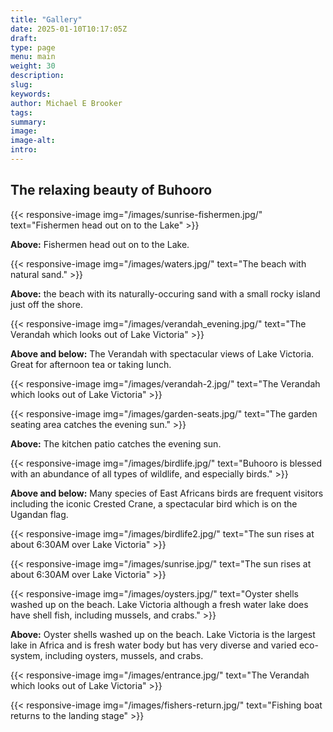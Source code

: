 ```yaml
---
title: "Gallery"
date: 2025-01-10T10:17:05Z
draft: 
type: page
menu: main
weight: 30
description: 
slug:
keywords:
author: Michael E Brooker 
tags: 
summary:
image:
image-alt:
intro:
---
```


## The relaxing beauty of Buhooro

{{< responsive-image img="/images/sunrise-fishermen.jpg/" text="Fishermen head out on to the Lake" >}}

**Above:** Fishermen head out on to the Lake.

{{< responsive-image img="/images/waters.jpg/" text="The beach with natural sand." >}}

**Above:** the beach with its naturally-occuring sand with a small rocky island just off the shore. 

{{< responsive-image img="/images/verandah_evening.jpg/" text="The Verandah which looks out of Lake Victoria" >}}

**Above and below:** The Verandah with spectacular views of Lake Victoria. Great for afternoon tea or taking lunch.

{{< responsive-image img="/images/verandah-2.jpg/" text="The Verandah which looks out of Lake Victoria" >}}

{{< responsive-image img="/images/garden-seats.jpg/" text="The garden seating area catches the evening sun." >}}

**Above:** The kitchen patio catches the evening sun.

{{< responsive-image img="/images/birdlife.jpg/" text="Buhooro is blessed with an abundance of all types of wildlife, and especially birds." >}}

**Above and below:** Many species of East Africans birds are frequent visitors including the iconic Crested Crane, a spectacular bird which is on the Ugandan flag. 

{{< responsive-image img="/images/birdlife2.jpg/" text="The sun rises at about 6:30AM over Lake Victoria" >}}

{{< responsive-image img="/images/sunrise.jpg/" text="The sun rises at about 6:30AM over Lake Victoria" >}}

{{< responsive-image img="/images/oysters.jpg/" text="Oyster shells washed up on the beach. Lake Victoria although a fresh water lake does have shell fish, including mussels, and crabs." >}}

**Above:** Oyster shells washed up on the beach. Lake Victoria is the largest lake in Africa and is fresh water body but has very diverse and varied eco-system, including oysters, mussels, and crabs. 

{{< responsive-image img="/images/entrance.jpg/" text="The Verandah which looks out of Lake Victoria" >}}

{{< responsive-image img="/images/fishers-return.jpg/" text="Fishing boat returns to the landing stage" >}}
